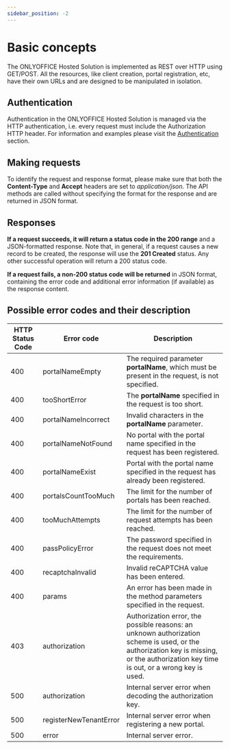 ```yaml
---
sidebar_position: -2
---
```


# Basic concepts

The ONLYOFFICE Hosted Solution is implemented as REST over HTTP using GET/POST. All the resources, like client creation, portal registration, etc, have their own URLs and are designed to be manipulated in isolation.

## Authentication

Authentication in the ONLYOFFICE Hosted Solution is managed via the HTTP authentication, i.e. every request must include the Authorization HTTP header. For information and examples please visit the [Authentication](./authentication.md) section.

## Making requests

To identify the request and response format, please make sure that both the **Content-Type** and **Accept** headers are set to *application/json*. The API methods are called without specifying the format for the response and are returned in JSON format.

## Responses

**If a request succeeds, it will return a status code in the 200 range** and a JSON-formatted response. Note that, in general, if a request causes a new record to be created, the response will use the **201 Created** status. Any other successful operation will return a 200 status code.

**If a request fails, a non-200 status code will be returned** in JSON format, containing the error code and additional error information (if available) as the response content.

## Possible error codes and their description

| HTTP Status Code | Error code             | Description                                                                                                                                                                            |
| ---------------- | ---------------------- | -------------------------------------------------------------------------------------------------------------------------------------------------------------------------------------- |
| 400              | portalNameEmpty        | The required parameter **portalName**, which must be present in the request, is not specified.                                                                                         |
| 400              | tooShortError          | The **portalName** specified in the request is too short.                                                                                                                              |
| 400              | portalNameIncorrect    | Invalid characters in the **portalName** parameter.                                                                                                                                    |
| 400              | portalNameNotFound     | No portal with the portal name specified in the request has been registered.                                                                                                           |
| 400              | portalNameExist        | Portal with the portal name specified in the request has already been registered.                                                                                                      |
| 400              | portalsCountTooMuch    | The limit for the number of portals has been reached.                                                                                                                                  |
| 400              | tooMuchAttempts        | The limit for the number of request attempts has been reached.                                                                                                                         |
| 400              | passPolicyError        | The password specified in the request does not meet the requirements.                                                                                                                  |
| 400              | recaptchaInvalid       | Invalid reCAPTCHA value has been entered.                                                                                                                                              |
| 400              | params                 | An error has been made in the method parameters specified in the request.                                                                                                              |
| 403              | authorization          | Authorization error, the possible reasons: an unknown authorization scheme is used, or the authorization key is missing, or the authorization key time is out, or a wrong key is used. |
| 500              | authorization          | Internal server error when decoding the authorization key.                                                                                                                             |
| 500              | registerNewTenantError | Internal server error when registering a new portal.                                                                                                                                   |
| 500              | error                  | Internal server error.                                                                                                                                                                 |
